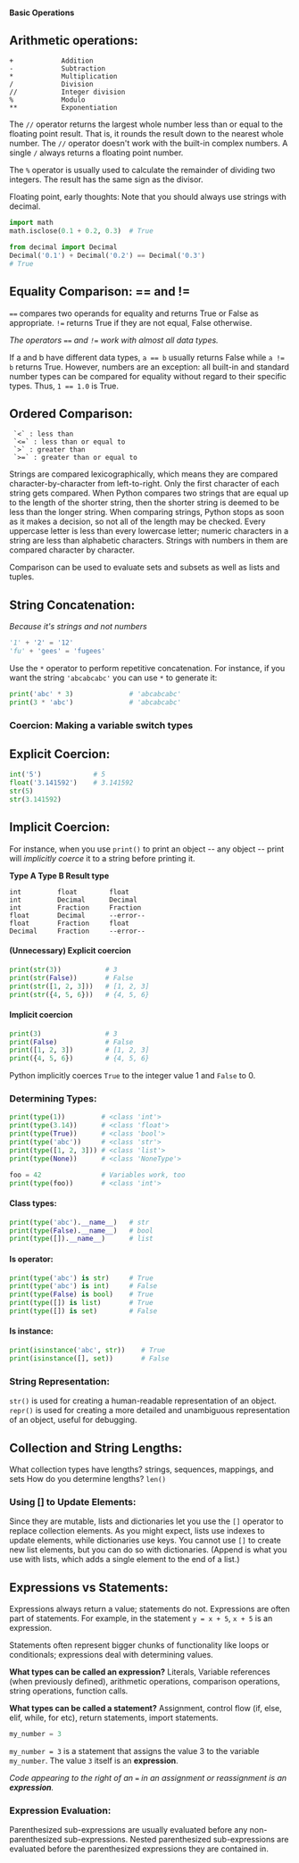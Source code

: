 #### Basic Operations

## Arithmetic operations:

```
+            Addition
-            Subtraction
*            Multiplication
/            Division
//           Integer division
%            Modulo
**           Exponentiation
```

The `//` operator returns the largest whole number less than or equal to the floating point result. That is, it rounds the result down to the nearest whole number. The `//` operator doesn't work with the built-in complex numbers. A single `/` always returns a floating point number.

The `%` operator is usually used to calculate the remainder of dividing two integers. The result has the same sign as the divisor.

Floating point, early thoughts: Note that you should always use strings with decimal.

```python
import math
math.isclose(0.1 + 0.2, 0.3)  # True
```

```python
from decimal import Decimal
Decimal('0.1') + Decimal('0.2') == Decimal('0.3')
# True
```

## Equality Comparison: == and !=

 `==` compares two operands for equality and returns True or False as appropriate. 
 `!=` returns True if they are not equal, False otherwise.

_The operators `==` and `!=` work with almost all data types._

If a and b have different data types, `a == b` usually returns False while `a != b` returns True. However, numbers are an exception: all built-in and standard number types can be compared for equality without regard to their specific types. Thus, `1 == 1.0` is True.

## Ordered Comparison:

```
 `<` : less than 
 `<=` : less than or equal to 
 `>` : greater than
 `>=` : greater than or equal to
```

Strings are compared lexicographically, which means they are compared character-by-character from left-to-right. Only the first character of each string gets compared. When Python compares two strings that are equal up to the length of the shorter string, then the shorter string is deemed to be less than the longer string. When comparing strings, Python stops as soon as it makes a decision, so not all of the length may be checked. Every uppercase letter is less than every lowercase letter; numeric characters in a string are less than alphabetic characters. Strings with numbers in them are compared character by character.

Comparison can be used to evaluate sets and subsets as well as lists and tuples.

## String Concatenation:

_Because it's strings and not numbers_

```python
'1' + '2' = '12'
'fu' + 'gees' = 'fugees'
```

Use the `*` operator to perform repetitive concatenation. For instance, if you want the string `'abcabcabc'` you can use `*` to generate it:

```python
print('abc' * 3)              # 'abcabcabc'
print(3 * 'abc')              # 'abcabcabc'
```

### Coercion: Making a variable switch types

## Explicit Coercion:

```python
int('5')             # 5
float('3.141592')    # 3.141592
str(5)
str(3.141592)
```

## Implicit Coercion:

For instance, when you use `print()` to print an object -- any object -- print will _implicitly coerce_ it to a string before printing it.

**Type A    Type B       Result type**
```
int         float        float
int         Decimal      Decimal
int         Fraction     Fraction
float       Decimal      --error--
float       Fraction     float
Decimal     Fraction     --error--
```

#### (Unnecessary) Explicit coercion

```python
print(str(3))           # 3
print(str(False))       # False
print(str([1, 2, 3]))   # [1, 2, 3]
print(str({4, 5, 6}))   # {4, 5, 6}
```

#### Implicit coercion

```python
print(3)                # 3
print(False)            # False
print([1, 2, 3])        # [1, 2, 3]
print({4, 5, 6})        # {4, 5, 6}
```

Python implicitly coerces `True` to the integer value 1 and `False` to 0. 

### Determining Types:

```python
print(type(1))         # <class 'int'>
print(type(3.14))      # <class 'float'>
print(type(True))      # <class 'bool'>
print(type('abc'))     # <class 'str'>
print(type([1, 2, 3])) # <class 'list'>
print(type(None))      # <class 'NoneType'>

foo = 42               # Variables work, too
print(type(foo))       # <class 'int'>
```

#### Class types:

```python
print(type('abc').__name__)   # str
print(type(False).__name__)   # bool
print(type([]).__name__)      # list
```

#### Is operator:

```python
print(type('abc') is str)     # True
print(type('abc') is int)     # False
print(type(False) is bool)    # True
print(type([]) is list)       # True
print(type([]) is set)        # False
```

#### Is instance:

```python
print(isinstance('abc', str))    # True
print(isinstance([], set))       # False
```

### String Representation:

`str()` is used for creating a human-readable representation of an object.
`repr()` is used for creating a more detailed and unambiguous representation of an object, useful for debugging.

## Collection and String Lengths:

What collection types have lengths? strings, sequences, mappings, and sets
How do you determine lengths? `len()`

### Using [] to Update Elements: 

Since they are mutable, lists and dictionaries let you use the `[]` operator to replace collection elements. As you might expect, lists use indexes to update elements, while dictionaries use keys. You cannot use `[]` to create new list elements, but you can do so with dictionaries. (Append is what you use with lists, which adds a single element to the end of a list.)

## Expressions vs Statements:

Expressions always return a value; statements do not. Expressions are often part of statements. For example, in the statement `y = x + 5`, `x + 5` is an expression.

Statements often represent bigger chunks of functionality like loops or conditionals; expressions deal with determining values.

**What types can be called an expression?** Literals, Variable references (when previously defined), arithmetic operations, comparison operations, string operations, function calls.

**What types can be called a statement?** Assignment, control flow (if, else, elif, while, for etc), return statements, import statements.

```python
my_number = 3
```
`my_number = 3` is a statement that assigns the value 3 to the variable `my_number`.
The value `3` itself is an **expression**. 

_Code appearing to the right of an `=` in an assignment or reassignment is an **expression**._

### Expression Evaluation:

Parenthesized sub-expressions are usually evaluated before any non-parenthesized sub-expressions. Nested parenthesized sub-expressions are evaluated before the parenthesized expressions they are contained in.